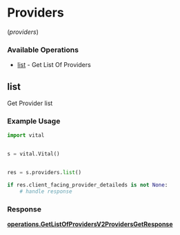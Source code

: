 # Providers
(*providers*)

### Available Operations

* [list](#list) - Get List Of Providers

## list

Get Provider list

### Example Usage

```python
import vital


s = vital.Vital()


res = s.providers.list()

if res.client_facing_provider_detaileds is not None:
    # handle response
```


### Response

**[operations.GetListOfProvidersV2ProvidersGetResponse](../../models/operations/getlistofprovidersv2providersgetresponse.md)**

